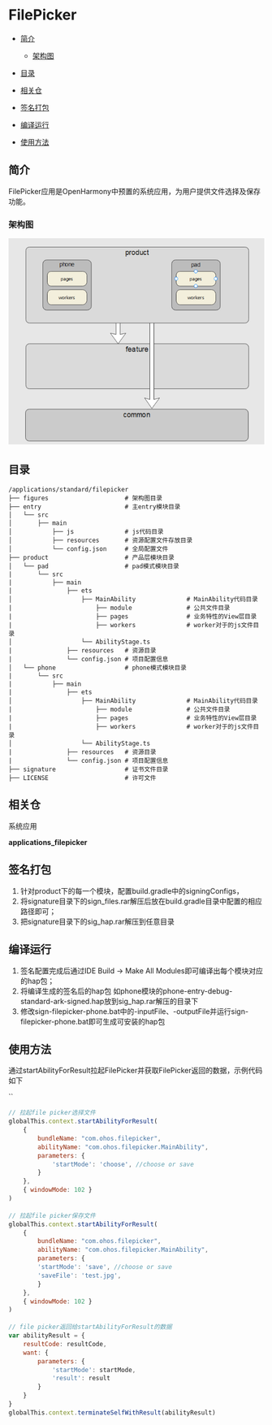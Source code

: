 # FilePicker<a name="ZH-CN_TOPIC_0000001103330836"></a>

- [简介](#section11660541593)
    -   [架构图](#section125101832114213)

- [目录](#section161941989596)
- [相关仓](#section1371113476307)
- [签名打包](#section161941989597)
- [编译运行](#section161941989598)
- [使用方法](#section161941989599)

## 简介<a name="section11660541593"></a>

FilePicker应用是OpenHarmony中预置的系统应用，为用户提供文件选择及保存功能。

### 架构图<a name="section125101832114213"></a>

![](figures\Fp_architecture.png)

## 目录<a name="section161941989596"></a>

```
/applications/standard/filepicker
├── figures                     # 架构图目录
├── entry                       # 主entry模块目录
│   └── src
│       ├── main
│           ├── js              # js代码目录
│           ├── resources       # 资源配置文件存放目录
│           └── config.json     # 全局配置文件
├── product                     # 产品层模块目录
│   └── pad                     # pad模式模块目录
|       └── src
|           ├── main
|               ├── ets
│                   ├── MainAbility              # MainAbility代码目录
|                       ├── module               # 公共文件目录
|                       ├── pages                # 业务特性的View层目录
|                       ├── workers              # worker对于的js文件目录
│                   └── AbilityStage.ts
|               ├── resources   # 资源目录
|               └── config.json # 项目配置信息
│   └── phone                   # phone模式模块目录
|       └── src
|           ├── main
|               ├── ets
│                   ├── MainAbility              # MainAbility代码目录
|                       ├── module               # 公共文件目录
|                       ├── pages                # 业务特性的View层目录
|                       ├── workers              # worker对于的js文件目录
│                   └── AbilityStage.ts
|               ├── resources   # 资源目录
|               └── config.json # 项目配置信息
├── signature                   # 证书文件目录
├── LICENSE                     # 许可文件
```

## 相关仓<a name="section1371113476307"></a>

系统应用

**applications_filepicker**

## 签名打包<a name="section161941989597"></a>
1. 针对product下的每一个模块，配置build.gradle中的signingConfigs，
2. 将signature目录下的sign_files.rar解压后放在build.gradle目录中配置的相应路径即可；
3. 把signature目录下的sig_hap.rar解压到任意目录

## 编译运行<a name="section161941989598"></a>
1. 签名配置完成后通过IDE Build -> Make All Modules即可编译出每个模块对应的hap包；
2. 将编译生成的签名后的hap包 如phone模块的phone-entry-debug-standard-ark-signed.hap放到sig_hap.rar解压的目录下
3. 修改sign-filepicker-phone.bat中的-inputFile、-outputFile并运行sign-filepicker-phone.bat即可生成可安装的hap包

## 使用方法<a name="section161941989599"></a>

通过startAbilityForResult拉起FilePicker并获取FilePicker返回的数据，示例代码如下

``

```js
// 拉起file picker选择文件
globalThis.context.startAbilityForResult(
    {
        bundleName: "com.ohos.filepicker",
        abilityName: "com.ohos.filepicker.MainAbility",
        parameters: {
            'startMode': 'choose', //choose or save    
        }
    },
    { windowMode: 102 }
)
    
// 拉起file picker保存文件
globalThis.context.startAbilityForResult(
	{
        bundleName: "com.ohos.filepicker",
        abilityName: "com.ohos.filepicker.MainAbility",
        parameters: {
        'startMode': 'save', //choose or save
        'saveFile': 'test.jpg',
        }
    },
    { windowMode: 102 }
)

// file picker返回给startAbilityForResult的数据
var abilityResult = {
    resultCode: resultCode,
    want: {
        parameters: {
            'startMode': startMode,
            'result': result
        }
    }
}
globalThis.context.terminateSelfWithResult(abilityResult)
```
